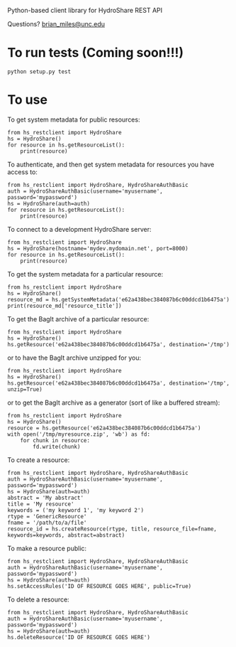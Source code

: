 Python-based client library for HydroShare REST API

Questions? brian_miles@unc.edu

# To run tests (Coming soon!!!)
    python setup.py test

# To use

To get system metadata for public resources:

    from hs_restclient import HydroShare
    hs = HydroShare()
    for resource in hs.getResourceList():
        print(resource)

To authenticate, and then get system metadata for resources you have access to:

    from hs_restclient import HydroShare, HydroShareAuthBasic
    auth = HydroShareAuthBasic(username='myusername', password='mypassword')
    hs = HydroShare(auth=auth)
    for resource in hs.getResourceList():
        print(resource)

To connect to a development HydroShare server:

    from hs_restclient import HydroShare
    hs = HydroShare(hostname='mydev.mydomain.net', port=8000)
    for resource in hs.getResourceList():
        print(resource)

To get the system metadata for a particular resource:

    from hs_restclient import HydroShare
    hs = HydroShare()
    resource_md = hs.getSystemMetadata('e62a438bec384087b6c00ddcd1b6475a')
    print(resource_md['resource_title'])
    
To get the BagIt archive of a particular resource:

    from hs_restclient import HydroShare
    hs = HydroShare()
    hs.getResource('e62a438bec384087b6c00ddcd1b6475a', destination='/tmp')
    
or to have the BagIt archive unzipped for you:

    from hs_restclient import HydroShare
    hs = HydroShare()
    hs.getResource('e62a438bec384087b6c00ddcd1b6475a', destination='/tmp', unzip=True)

or to get the BagIt archive as a generator (sort of like a buffered stream):

    from hs_restclient import HydroShare
    hs = HydroShare()
    resource = hs.getResource('e62a438bec384087b6c00ddcd1b6475a')
    with open('/tmp/myresource.zip', 'wb') as fd:
        for chunk in resource:
            fd.write(chunk)

To create a resource:

    from hs_restclient import HydroShare, HydroShareAuthBasic
    auth = HydroShareAuthBasic(username='myusername', password='mypassword')
    hs = HydroShare(auth=auth)
    abstract = 'My abstract'
    title = 'My resource'
    keywords = ('my keyword 1', 'my keyword 2')
    rtype = 'GenericResource'
    fname = '/path/to/a/file'
    resource_id = hs.createResource(rtype, title, resource_file=fname, keywords=keywords, abstract=abstract)
    
To make a resource public:

    from hs_restclient import HydroShare, HydroShareAuthBasic
    auth = HydroShareAuthBasic(username='myusername', password='mypassword')
    hs = HydroShare(auth=auth)
    hs.setAccessRules('ID OF RESOURCE GOES HERE', public=True)
    
To delete a resource:

    from hs_restclient import HydroShare, HydroShareAuthBasic
    auth = HydroShareAuthBasic(username='myusername', password='mypassword')
    hs = HydroShare(auth=auth)
    hs.deleteResource('ID OF RESOURCE GOES HERE')
